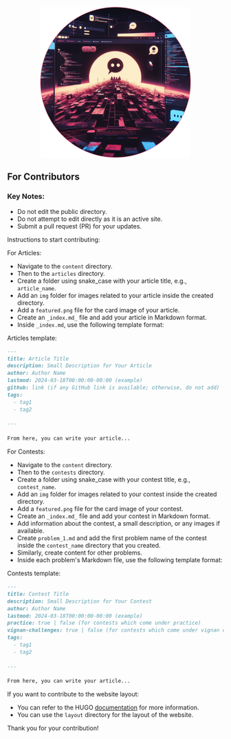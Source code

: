 <div align="center">

<img src=".github/images/logo.png" alt="SERVER-X-101" title="SERVER-X-101" width="350px"/>
  
</div>

## For Contributors

### Key Notes:

- Do not edit the public directory.
- Do not attempt to edit directly as it is an active site.
- Submit a pull request (PR) for your updates.

Instructions to start contributing:

For Articles:

- Navigate to the `content` directory.
- Then to the `articles` directory.
- Create a folder using snake_case with your article title, e.g., `article_name`.
- Add an `img` folder for images related to your article inside the created directory.
- Add a `featured.png` file for the card image of your article.
- Create an `_index.md_` file and add your article in Markdown format.
- Inside `_index.md`, use the following template format:

Articles template:

```md
---
title: Article Title
description: Small Description for Your Article
author: Author Name
lastmod: 2024-03-18T00:00:00-00:00 (example)
github: link (if any GitHub link is available; otherwise, do not add)
tags:
  - tag1
  - tag2

---

From here, you can write your article...
```

For Contests:

- Navigate to the `content` directory.
- Then to the `contests` directory.
- Create a folder using snake_case with your contest title, e.g., `contest_name`.
- Add an `img` folder for images related to your contest inside the created directory.
- Add a `featured.png` file for the card image of your contest.
- Create an `_index.md_` file and add your contest in Markdown format.
- Add information about the contest, a small description, or any images if available.
- Create `problem_1.md` and add the first problem name of the contest inside the `contest_name` directory that you created.
- Similarly, create content for other problems.
- Inside each problem's Markdown file, use the following template format:

Contests template:

```md
---
title: Contest Title
description: Small Description for Your Contest
author: Author Name
lastmod: 2024-03-18T00:00:00-00:00 (example)
practice: true | false (for contests which come under practice)
vignan-challenges: true | false (for contests which come under vignan challenges)
tags:
  - tag1
  - tag2

---

From here, you can write your article...
```

If you want to contribute to the website layout:

- You can refer to the HUGO [documentation](https://gohugo.io/documentation/) for more information.
- You can use the `layout` directory for the layout of the website.

Thank you for your contribution!
